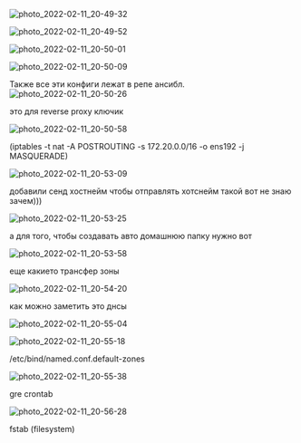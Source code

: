 ![photo_2022-02-11_20-49-32](https://user-images.githubusercontent.com/97450080/153623300-d00c6a25-13e8-4ae5-95fe-c3cc2a1bea1c.jpg)

![photo_2022-02-11_20-49-52](https://user-images.githubusercontent.com/97450080/153623348-9f6c90dd-d8c8-4e1a-b213-59798c46a014.jpg)

![photo_2022-02-11_20-50-01](https://user-images.githubusercontent.com/97450080/153623377-9fa5678d-ccf8-4b5b-8c53-5c4b95462389.jpg)

![photo_2022-02-11_20-50-09](https://user-images.githubusercontent.com/97450080/153623402-fb44254e-7a3b-4611-b973-280ceadc5ac8.jpg)

Также все эти конфиги лежат в репе ансибл.
![photo_2022-02-11_20-50-26](https://user-images.githubusercontent.com/97450080/153623448-4ff1343f-03cd-4ba6-b827-f35ce796cee3.jpg)

это для reverse proxy ключик


![photo_2022-02-11_20-50-58](https://user-images.githubusercontent.com/97450080/153623555-29153876-9524-49d2-99b7-f77a40f38091.jpg)

(iptables -t nat -A POSTROUTING -s 172.20.0.0/16 -o ens192 -j MASQUERADE)

![photo_2022-02-11_20-53-09](https://user-images.githubusercontent.com/97450080/153623960-bfc80bb7-e37d-425a-9dac-98f355eed49c.jpg)

добавили сенд хостнейм чтобы отправлять хотснейм такой вот не знаю зачем)))


![photo_2022-02-11_20-53-25](https://user-images.githubusercontent.com/97450080/153624019-7337d18e-708e-4462-8037-1e5ff01ea96a.jpg)

а для того, чтобы создавать авто домашнюю папку нужно вот


![photo_2022-02-11_20-53-58](https://user-images.githubusercontent.com/97450080/153624127-4c21051c-b880-4912-9b36-d693b4d94884.jpg)

еще какието трансфер зоны


![photo_2022-02-11_20-54-20](https://user-images.githubusercontent.com/97450080/153624203-b2950127-65d9-412a-af8e-17c11e69aff9.jpg)

как можно заметить это днсы


![photo_2022-02-11_20-55-04](https://user-images.githubusercontent.com/97450080/153624304-78470888-b0d6-4dc6-b9ba-981199eeb6f0.jpg)

![photo_2022-02-11_20-55-18](https://user-images.githubusercontent.com/97450080/153624349-67175c0a-af82-47c3-846b-51c4e38442d9.jpg)

/etc/bind/named.conf.default-zones


![photo_2022-02-11_20-55-38](https://user-images.githubusercontent.com/97450080/153624408-4a83045d-62bd-4cfc-b65d-e218e4750b22.jpg)

gre crontab


![photo_2022-02-11_20-56-28](https://user-images.githubusercontent.com/97450080/153624531-54dc1532-488c-467e-9cc7-955af717b93a.jpg)

fstab (filesystem)
